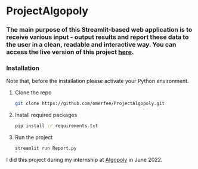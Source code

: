 # ProjectAlgopoly
 

 ### The main purpose of this Streamlit-based web application is to receive various input - output results and report these data to the user in a clean, readable and interactive way. You can access the live version of this project [**here**](https://omerfee-projectalgopoly-report-gzw35a.streamlitapp.com).


 

### Installation
Note that, before the installation please activate your Python environment.

1. Clone the repo
   ```sh
   git clone https://github.com/omerfee/ProjectAlgopoly.git
   ```
2. Install required packages
   ```sh
   pip install -r requirements.txt
   ```
3. Run the project
   ```sh
   streamlit run Report.py
   ```

I did this project during my internship at [Algopoly](http://algopoly.com/) in June 2022.
